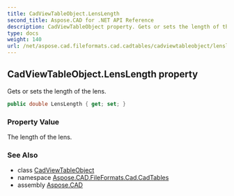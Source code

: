 ```yaml
---
title: CadViewTableObject.LensLength
second_title: Aspose.CAD for .NET API Reference
description: CadViewTableObject property. Gets or sets the length of the lens
type: docs
weight: 140
url: /net/aspose.cad.fileformats.cad.cadtables/cadviewtableobject/lenslength/
---
```

## CadViewTableObject.LensLength property

Gets or sets the length of the lens.

```csharp
public double LensLength { get; set; }
```

### Property Value

The length of the lens.

### See Also

* class [CadViewTableObject](../)
* namespace [Aspose.CAD.FileFormats.Cad.CadTables](../../../aspose.cad.fileformats.cad.cadtables/)
* assembly [Aspose.CAD](../../../)


